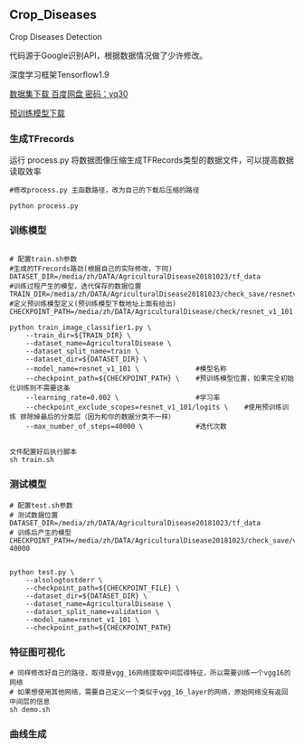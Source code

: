 ## Crop_Diseases
Crop Diseases Detection

代码源于Google识别API，根据数据情况做了少许修改。

深度学习框架Tensorflow1.9

[数据集下载 百度网盘 密码：yq30](https://pan.baidu.com/s/1ey3ioopiJZu1-SV-neH2Ng)

[预训练模型下载](https://github.com/tensorflow/models/tree/master/research/slim#pre-trained-models)

### 生成TFrecords

运行 process.py 将数据图像压缩生成TFRecords类型的数据文件，可以提高数据读取效率

```
#修改process.py 主函数路径，改为自己的下载后压缩的路径

python process.py
```
### 训练模型
```

# 配置train.sh参数
#生成的TFrecords路劲(根据自己的实际修改，下同)
DATASET_DIR=/media/zh/DATA/AgriculturalDisease20181023/tf_data
#训练过程产生的模型，迭代保存的数据位置
TRAIN_DIR=/media/zh/DATA/AgriculturalDisease20181023/check_save/resnetv1_101_finetune
#定义预训练模型定义(预训练模型下载地址上面有给出)
CHECKPOINT_PATH=/media/zh/DATA/AgriculturalDisease/check/resnet_v1_101.ckpt 

python train_image_classifier1.py \
    --train_dir=${TRAIN_DIR} \
    --dataset_name=AgriculturalDisease \
    --dataset_split_name=train \
    --dataset_dir=${DATASET_DIR} \
    --model_name=resnet_v1_101 \              #模型名称
    --checkpoint_path=${CHECKPOINT_PATH} \    #预训练模型位置，如果完全初始化训练则不需要这条
    --learning_rate=0.002 \                   #学习率
    --checkpoint_exclude_scopes=resnet_v1_101/logits \    #使用预训练训练 排除掉最后的分类层（因为和你的数据分类不一样）
    --max_number_of_steps=40000 \             #迭代次数


文件配置好后执行脚本
sh train.sh
```


### 测试模型

```
# 配置test.sh参数
# 测试数据位置
DATASET_DIR=/media/zh/DATA/AgriculturalDisease20181023/tf_data
# 训练后产生的模型
CHECKPOINT_PATH=/media/zh/DATA/AgriculturalDisease20181023/check_save/vgg16_finetune/model.ckpt-40000


python test.py \
    --alsologtostderr \
    --checkpoint_path=${CHECKPOINT_FILE} \
    --dataset_dir=${DATASET_DIR} \
    --dataset_name=AgriculturalDisease \
    --dataset_split_name=validation \
    --model_name=resnet_v1_101 \
    --checkpoint_path=${CHECKPOINT_PATH}
```

### 特征图可视化
```
# 同样修改好自己的路径，取得是vgg_16网络提取中间层得特征，所以需要训练一个vgg16的网络
# 如果想使用其他网络，需要自己定义一个类似于vgg_16_layer的网络，原始网络没有返回中间层的信息
sh demo.sh
```

### 曲线生成

